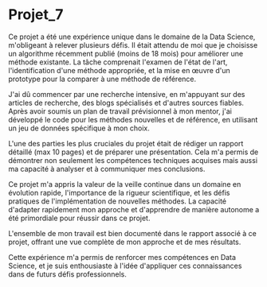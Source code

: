 # Projet_7

Ce projet a été une expérience unique dans le domaine de la Data Science, m'obligeant à relever plusieurs défis. Il était attendu de moi que je choisisse un algorithme récemment publié (moins de 18 mois) pour améliorer une méthode existante. La tâche comprenait l'examen de l'état de l'art, l'identification d'une méthode appropriée, et la mise en œuvre d'un prototype pour la comparer à une méthode de référence.

J'ai dû commencer par une recherche intensive, en m'appuyant sur des articles de recherche, des blogs spécialisés et d'autres sources fiables. Après avoir soumis un plan de travail prévisionnel à mon mentor, j'ai développé le code pour les méthodes nouvelles et de référence, en utilisant un jeu de données spécifique à mon choix.

L'une des parties les plus cruciales du projet était de rédiger un rapport détaillé (max 10 pages) et de préparer une présentation. Cela m'a permis de démontrer non seulement les compétences techniques acquises mais aussi ma capacité à analyser et à communiquer mes conclusions.

Ce projet m'a appris la valeur de la veille continue dans un domaine en évolution rapide, l'importance de la rigueur scientifique, et les défis pratiques de l'implémentation de nouvelles méthodes. La capacité d'adapter rapidement mon approche et d'apprendre de manière autonome a été primordiale pour réussir dans ce projet.

L'ensemble de mon travail est bien documenté dans le rapport associé à ce projet, offrant une vue complète de mon approche et de mes résultats.

Cette expérience m'a permis de renforcer mes compétences en Data Science, et je suis enthousiaste à l'idée d'appliquer ces connaissances dans de futurs défis professionnels.
